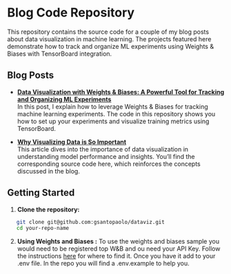 # Blog Code Repository

This repository contains the source code for a couple of my blog posts about data visualization in machine learning. The projects featured here demonstrate how to track and organize ML experiments using Weights & Biases with TensorBoard integration.

## Blog Posts

- **[Data Visualization with Weights & Biases: A Powerful Tool for Tracking and Organizing ML Experiments](https://genmind.ch/data-visualization-with-weights-biases-a-powerful-tool-for-tracking-and-organizing-ml-experiments/)**  
  In this post, I explain how to leverage Weights & Biases for tracking machine learning experiments. The code in this repository shows you how to set up your experiments and visualize training metrics using TensorBoard.

- **[Why Visualizing Data is So Important](https://genmind.ch/why-visualizing-data-is-so-important/)**  
  This article dives into the importance of data visualization in understanding model performance and insights. You’ll find the corresponding source code here, which reinforces the concepts discussed in the blog.



## Getting Started

1. **Clone the repository:**
```bash
   git clone git@github.com:gsantopaolo/dataviz.git
   cd your-repo-name
```

2. **Using Weights and Biases :**
To use the weights and biases sample you would need to be registered top W&B and ou need your API Key. Follow the instructions 
[here](https://docs.wandb.ai/support/find_api_key/)
for where to find it. Once you have it add to your .env file. 
In the repo you will find a .env.example to help you.
